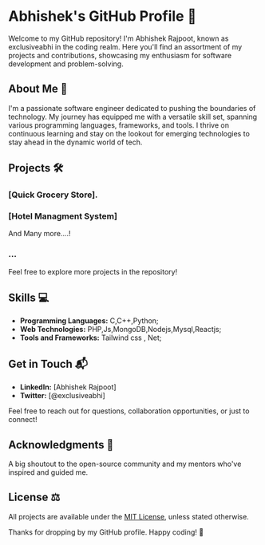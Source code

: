 # Abhishek's GitHub Profile 🚀

Welcome to my GitHub repository! I'm Abhishek Rajpoot, known as exclusiveabhi in the coding realm. Here you'll find an assortment of my projects and contributions, showcasing my enthusiasm for software development and problem-solving.

## About Me 🌟

I'm a passionate software engineer dedicated to pushing the boundaries of technology. My journey has equipped me with a versatile skill set, spanning various programming languages, frameworks, and tools. I thrive on continuous learning and stay on the lookout for emerging technologies to stay ahead in the dynamic world of tech.

## Projects 🛠️


### [Quick Grocery Store].


### [Hotel Managment System]

 And Many more....!
### ...

Feel free to explore more projects in the repository!



## Skills 💻

- **Programming Languages:** C,C++,Python;
- **Web Technologies:** PHP,Js,MongoDB,Nodejs,Mysql,Reactjs;
- **Tools and Frameworks:** Tailwind css , Net;

## Get in Touch 📬

- **LinkedIn:** [Abhishek Rajpoot]
- **Twitter:** [@exclusiveabhi]

Feel free to reach out for questions, collaboration opportunities, or just to connect!

## Acknowledgments 🙏

A big shoutout to the open-source community and my mentors who've inspired and guided me.

## License ⚖️

All projects are available under the [MIT License](LICENSE), unless stated otherwise.

Thanks for dropping by my GitHub profile. Happy coding! 🚀
